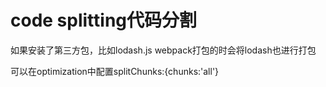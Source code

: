 # code splitting代码分割

如果安装了第三方包，比如lodash.js  webpack打包的时会将lodash也进行打包

可以在optimization中配置splitChunks:{chunks:'all'}
